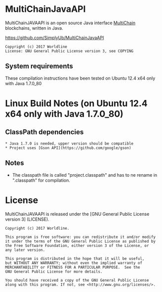 MultiChainJavaAPI
==========

MultiChainJAVAAPI is an open source Java interface [MultiChain](http://www.multichain.com/) blockchains, written in Java.

https://github.com/SimplyUb/MultiChainJavaAPI

    Copyright (c) 2017 Worldline
    License: GNU General Public License version 3, see COPYING

	
	
System requirements
-------------------

These compilation instructions have been tested on Ubuntu 12.4 x64 only with Java 1.7.0_80


Linux Build Notes (on Ubuntu 12.4 x64 only with Java 1.7.0_80)
=================

ClassPath dependencies
--------------------

    * Java 1.7.0 is needed, upper version should be compatible
	* Project uses [Gson API](https://github.com/google/gson)

Notes
-----

* The classpath file is called "project.classpath" and has to ne rename in ".classpath" for compilation.

License
==========

MultiChainJAVAAPI is released under the [GNU General Public License version 3] (LICENSE).

```
Copyright (c) 2017 Worldline.

This program is free software: you can redistribute it and/or modify
it under the terms of the GNU General Public License as published by
the Free Software Foundation, either version 3 of the License, or
any later version.

This program is distributed in the hope that it will be useful,
but WITHOUT ANY WARRANTY; without even the implied warranty of
MERCHANTABILITY or FITNESS FOR A PARTICULAR PURPOSE.  See the
GNU General Public License for more details.

You should have received a copy of the GNU General Public License
along with this program. If not, see <http://www.gnu.org/licenses/>.
```